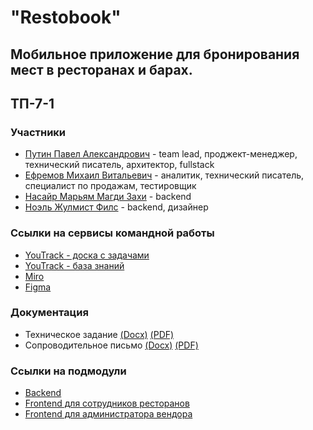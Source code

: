# "Restobook"

## Мобильное приложение для бронирования мест в ресторанах и барах.
## ТП-7-1

### Участники
- [Путин Павел Александрович](https://github.com/PavelPutin) - team lead, проджект-менеджер, технический писатель, архитектор, fullstack
- [Ефремов Михаил Витальевич](https://github.com/orochiex) - аналитик, технический писатель, специалист по продажам, тестировщик
- [Насайр Марьям Магди Захи](https://github.com/Maryam289) - backend
- [Ноэль Жулмист Филс](https://github.com/JulmisteCoder) - backend, дизайнер

### Ссылки на сервисы командной работы
- [YouTrack - доска с задачами](https://restaurant.youtrack.cloud/agiles/159-2/current)
- [YouTrack - база знаний](https://restaurant.youtrack.cloud/articles/RESTAURANT-A-8/O-komande-7.1)
- [Miro](https://miro.com/app/board/uXjVNq1Hal0=/?share_link_id=37750487980)
- [Figma](https://www.figma.com/file/AiMhpd2BVTV9FCTnZ5zXev/Mobile-design?type=design&node-id=0-1&mode=design&t=F6382bGbYZum4A60-0)

### Документация
- Техническое задание [(Docx)](https://github.com/PavelPutin/restobook/blob/master/documentation/%D1%82%D0%B5%D1%85%D0%BD%D0%B8%D1%87%D0%B5%D1%81%D0%BA%D0%BE%D0%B5%20%D0%B7%D0%B0%D0%B4%D0%B0%D0%BD%D0%B8%D0%B5/%D0%A2%D0%B5%D1%85%D0%BD%D0%B8%D1%87%D0%B5%D1%81%D0%BA%D0%BE%D0%B5%20%D0%B7%D0%B0%D0%B4%D0%B0%D0%BD%D0%B8%D0%B5.docx) [(PDF)](https://github.com/PavelPutin/restobook/blob/master/documentation/%D1%82%D0%B5%D1%85%D0%BD%D0%B8%D1%87%D0%B5%D1%81%D0%BA%D0%BE%D0%B5%20%D0%B7%D0%B0%D0%B4%D0%B0%D0%BD%D0%B8%D0%B5/%D0%A2%D0%B5%D1%85%D0%BD%D0%B8%D1%87%D0%B5%D1%81%D0%BA%D0%BE%D0%B5%20%D0%B7%D0%B0%D0%B4%D0%B0%D0%BD%D0%B8%D0%B5.pdf)
- Сопроводительное письмо [(Docx)](https://github.com/PavelPutin/restobook/blob/master/documentation/%D1%81%D0%BE%D0%BF%D1%80%D0%BE%D0%B2%D0%BE%D0%B4%D0%B8%D1%82%D0%B5%D0%BB%D1%8C%D0%BD%D0%BE%D0%B5%20%D0%BF%D0%B8%D1%81%D1%8C%D0%BC%D0%BE/%D0%A1%D0%BE%D0%BF%D1%80%D0%BE%D0%B2%D0%BE%D0%B4%D0%B8%D1%82%D0%B5%D0%BB%D1%8C%D0%BD%D0%BE%D0%B5%20%D0%BF%D0%B8%D1%81%D1%8C%D0%BC%D0%BE.docx) [(PDF)](https://github.com/PavelPutin/restobook/blob/master/documentation/%D1%81%D0%BE%D0%BF%D1%80%D0%BE%D0%B2%D0%BE%D0%B4%D0%B8%D1%82%D0%B5%D0%BB%D1%8C%D0%BD%D0%BE%D0%B5%20%D0%BF%D0%B8%D1%81%D1%8C%D0%BC%D0%BE/%D0%A1%D0%BE%D0%BF%D1%80%D0%BE%D0%B2%D0%BE%D0%B4%D0%B8%D1%82%D0%B5%D0%BB%D1%8C%D0%BD%D0%BE%D0%B5%20%D0%BF%D0%B8%D1%81%D1%8C%D0%BC%D0%BE.pdf)

### Ссылки на подмодули
- [Backend](https://github.com/PavelPutin/restobook_backend)
- [Frontend для сотрудников ресторанов](https://github.com/PavelPutin/restobook_mobile_client)
- [Frontend для администратора вендора](https://github.com/PavelPutin/restobook_mobile_manager)
